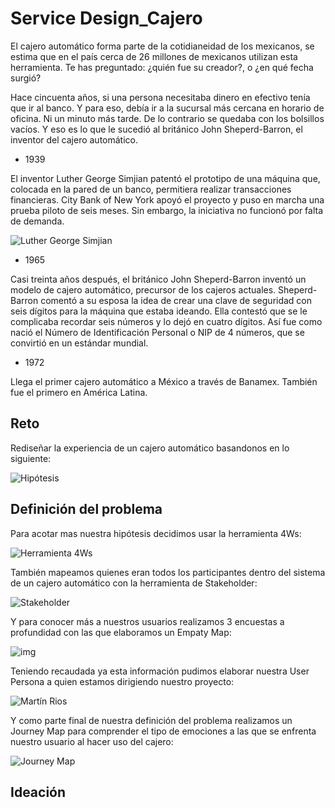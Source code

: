 # Service Design_Cajero
El cajero automático forma parte de la cotidianeidad de los mexicanos, se estima que en el país cerca de 26 millones de mexicanos utilizan esta herramienta. Te has preguntado: ¿quién fue su creador?, o ¿en qué fecha surgió?

Hace cincuenta años, si una persona necesitaba dinero en efectivo tenía que ir al banco. Y para eso, debía ir a la sucursal más cercana en horario de oficina. Ni un minuto más tarde. De lo contrario se quedaba con los bolsillos vacíos. Y eso es lo que le sucedió al británico John Sheperd-Barron, el inventor del cajero automático.

* 1939 

El inventor Luther George Simjian patentó el prototipo de una máquina que, colocada en la pared de un banco, permitiera realizar transacciones financieras. City Bank of New York apoyó el proyecto y puso en marcha una prueba piloto de seis meses. Sin embargo, la iniciativa no funcionó por falta de demanda.

![Luther George Simjian](http://images.computerhistory.org/revonline/images/500004557-03-01.jpg?w=600)

* 1965

Casi treinta años después, el británico John Sheperd-Barron inventó un modelo de cajero automático, precursor de los cajeros actuales. Sheperd-Barron comentó a su esposa la idea de crear una clave de seguridad con seis dígitos para la máquina que estaba ideando. Ella contestó que se le complicaba recordar seis números y lo dejó en cuatro dígitos. Así fue como nació el Número de Identificación Personal o NIP de 4 números, que se convirtió en un estándar mundial.

* 1972

Llega el primer cajero automático a México a través de Banamex. También fue el primero en América Latina.

## Reto

Rediseñar la experiencia de un cajero automático basandonos en lo siguiente: 

![Hipótesis](https://i.ibb.co/5GnnV8R/Captura-de-pantalla-2019-06-04-a-la-s-21-14-59.png)

## Definición del problema

Para acotar mas nuestra hipótesis decidimos usar la herramienta 4Ws:

![Herramienta 4Ws](https://i.ibb.co/s6X1dsc/Captura-de-pantalla-2019-06-04-a-la-s-21-31-26.png)

También mapeamos quienes eran todos los participantes dentro del sistema de un cajero automático con la herramienta de Stakeholder:

![Stakeholder](https://i.ibb.co/vJ219s5/Captura-de-pantalla-2019-06-04-a-la-s-21-36-21.png)


Y para conocer más a nuestros usuarios realizamos 3 encuestas a profundidad con las que elaboramos un Empaty Map:

![img](https://i.ibb.co/KxGd4Ht/Captura-de-pantalla-2019-06-04-a-la-s-21-47-25.png)

Teniendo recaudada ya esta información pudimos elaborar nuestra User Persona a quien estamos dirigiendo nuestro proyecto: 

![Martín Rios](https://i.ibb.co/9sL3jbN/Captura-de-pantalla-2019-06-04-a-la-s-21-58-58.png)

Y como parte final de nuestra definición del problema realizamos un Journey Map para comprender el tipo de emociones a las que se enfrenta nuestro usuario al hacer uso del cajero:

![Journey Map](https://i.ibb.co/8rnMLRt/Captura-de-pantalla-2019-06-04-a-la-s-22-04-41.png)

## Ideación

